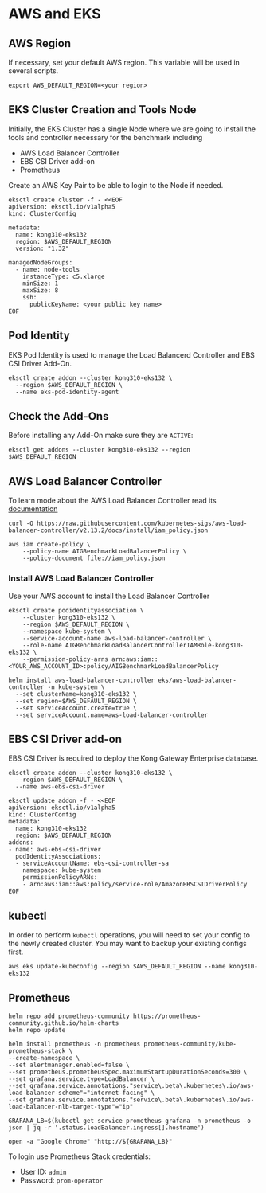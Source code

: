 # AWS and EKS

## AWS Region
If necessary, set your default AWS region. This variable will be used in several scripts.

```
export AWS_DEFAULT_REGION=<your region>
```

## EKS Cluster Creation and Tools Node

Initially, the EKS Cluster has a single Node where we are going to install the tools and controller necessary for the benchmark including
* AWS Load Balancer Controller
* EBS CSI Driver add-on
* Prometheus

Create an AWS Key Pair to be able to login to the Node if needed.

```
eksctl create cluster -f - <<EOF
apiVersion: eksctl.io/v1alpha5
kind: ClusterConfig

metadata:
  name: kong310-eks132
  region: $AWS_DEFAULT_REGION
  version: "1.32"

managedNodeGroups:
  - name: node-tools
    instanceType: c5.xlarge
    minSize: 1
    maxSize: 8
    ssh:
      publicKeyName: <your public key name>
EOF
```



## Pod Identity

EKS Pod Identity is used to manage the Load Balancerd Controller and EBS CSI Driver Add-On.

```
eksctl create addon --cluster kong310-eks132 \
  --region $AWS_DEFAULT_REGION \
  --name eks-pod-identity-agent
```

## Check the Add-Ons

Before installing any Add-On make sure they are ``ACTIVE``:

```
eksctl get addons --cluster kong310-eks132 --region $AWS_DEFAULT_REGION
```


## AWS Load Balancer Controller

To learn mode about the AWS Load Balancer Controller read its [documentation](https://kubernetes-sigs.github.io/aws-load-balancer-controller/latest/)


```
curl -O https://raw.githubusercontent.com/kubernetes-sigs/aws-load-balancer-controller/v2.13.2/docs/install/iam_policy.json
```

```
aws iam create-policy \
    --policy-name AIGBenchmarkLoadBalancerPolicy \
    --policy-document file://iam_policy.json
```


### Install AWS Load Balancer Controller

Use your AWS account to install the Load Balancer Controller

```
eksctl create podidentityassociation \
    --cluster kong310-eks132 \
    --region $AWS_DEFAULT_REGION \
    --namespace kube-system \
    --service-account-name aws-load-balancer-controller \
    --role-name AIGBenchmarkLoadBalancerControllerIAMRole-kong310-eks132 \
    --permission-policy-arns arn:aws:iam::<YOUR_AWS_ACCOUNT_ID>:policy/AIGBenchmarkLoadBalancerPolicy
```

```
helm install aws-load-balancer-controller eks/aws-load-balancer-controller -n kube-system \
  --set clusterName=kong310-eks132 \
  --set region=$AWS_DEFAULT_REGION \
  --set serviceAccount.create=true \
  --set serviceAccount.name=aws-load-balancer-controller
```


## EBS CSI Driver add-on

EBS CSI Driver is required to deploy the Kong Gateway Enterprise database.

```
eksctl create addon --cluster kong310-eks132 \
  --region $AWS_DEFAULT_REGION \
  --name aws-ebs-csi-driver
```

```
eksctl update addon -f - <<EOF
apiVersion: eksctl.io/v1alpha5
kind: ClusterConfig
metadata:
  name: kong310-eks132
  region: $AWS_DEFAULT_REGION
addons:
- name: aws-ebs-csi-driver
  podIdentityAssociations:
  - serviceAccountName: ebs-csi-controller-sa
    namespace: kube-system
    permissionPolicyARNs:
    - arn:aws:iam::aws:policy/service-role/AmazonEBSCSIDriverPolicy
EOF
```

## kubectl
In order to perform `kubectl` operations, you will need to set your config to the newly created cluster. You may want to backup your existing configs first.

```
aws eks update-kubeconfig --region $AWS_DEFAULT_REGION --name kong310-eks132
```

## Prometheus

````
helm repo add prometheus-community https://prometheus-community.github.io/helm-charts
helm repo update
````


```
helm install prometheus -n prometheus prometheus-community/kube-prometheus-stack \
--create-namespace \
--set alertmanager.enabled=false \
--set prometheus.prometheusSpec.maximumStartupDurationSeconds=300 \
--set grafana.service.type=LoadBalancer \
--set grafana.service.annotations."service\.beta\.kubernetes\.io/aws-load-balancer-scheme"="internet-facing" \
--set grafana.service.annotations."service\.beta\.kubernetes\.io/aws-load-balancer-nlb-target-type"="ip"
```

```
GRAFANA_LB=$(kubectl get service prometheus-grafana -n prometheus -o json | jq -r '.status.loadBalancer.ingress[].hostname')

open -a "Google Chrome" "http://${GRAFANA_LB}"
```

To login use Prometheus Stack credentials:
* User ID: ``admin``
* Password: ``prom-operator``
